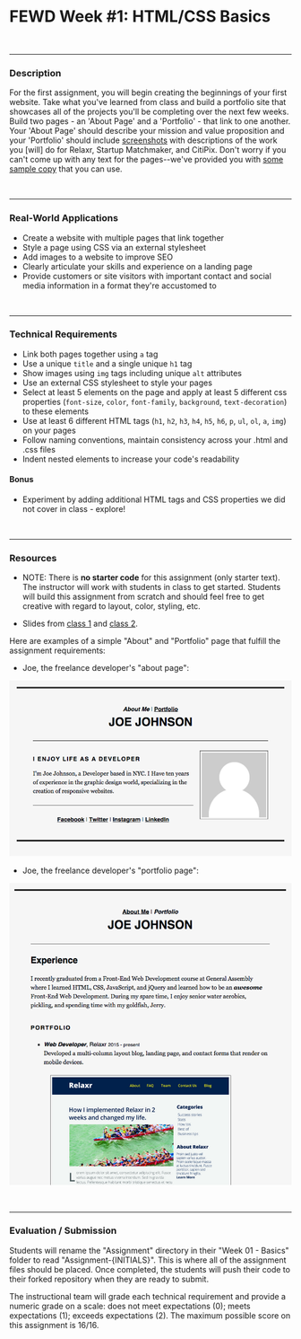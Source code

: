 # FEWD Week #1: HTML/CSS Basics


<br>

---


### Description


For the first assignment, you will begin creating the beginnings of your first website. Take what you've learned from class and build a portfolio site that showcases all of the projects you'll be completing over the next few weeks. Build two pages - an 'About Page' and a 'Portfolio' - that link to one another. Your 'About Page' should describe your mission and value proposition and your 'Portfolio' should include [screenshots](starter_code/images) with descriptions of the work you [will] do for Relaxr, Startup Matchmaker, and CitiPix. Don't worry if you can't come up with any text for the pages--we've provided you with [some sample copy](starter_code/sample_copy.txt) that you can use.

<br>

---


### Real-World Applications


- Create a website with multiple pages that link together
- Style a page using CSS via an external stylesheet
- Add images to a website to improve SEO
- Clearly articulate your skills and experience on a landing page
- Provide customers or site visitors with important contact and social media information in a format they're accustomed to



<br>

---


### Technical Requirements

- Link both pages together using `a` tag
- Use a unique `title` and a single unique `h1` tag
- Show images using `img` tags including unique `alt` attributes
- Use an external CSS stylesheet to style your pages
- Select at least 5 elements on the page and apply at least 5 different css properties (`font-size`, `color`, `font-family`, `background`, `text-decoration`) to these elements
- Use at least 6 different HTML tags (`h1`, `h2`, `h3`, `h4`, `h5`, `h6`, `p`, `ul`, `ol`, `a`, `img`) on your pages
- Follow naming conventions, maintain consistency across your .html and .css files
- Indent nested elements to increase your code's readability

#### Bonus

- Experiment by adding additional HTML tags and CSS properties we did not cover in class - explore!


<br>

---

### Resources

- NOTE: There is **no starter code** for this assignment (only starter text). The instructor will work with students in class to get started. Students will build this assignment from scratch and should feel free to get creative with regard to layout, color, styling, etc.

- Slides from [class 1](https://slides.com/mansoorsiddeeq/lesson-1-html-basics) and [class 2](https://slides.com/mansoorsiddeeq/lesson-2-css-basics).

Here are examples of a simple "About" and "Portfolio" page that fulfill the assignment requirements:

- Joe, the freelance developer's "about page":

![Joe's About](starter_code/about_me_deliverable.png)

- Joe, the freelance developer's "portfolio page":

![Joe's Portfolio](starter_code/portfolio_deliverable.png)


<br>

---

### Evaluation / Submission

Students will rename the "Assignment" directory in their "Week 01 - Basics" folder to read "Assignment-{INITIALS}". This is where all of the assignment files should be placed. Once completed, the students will push their code to their forked repository when they are ready to submit.

The instructional team will grade each technical requirement and provide a numeric grade on a scale: does not meet expectations (0); meets expectations (1); exceeds expectations (2).  The maximum possible score on this assignment is 16/16. 

